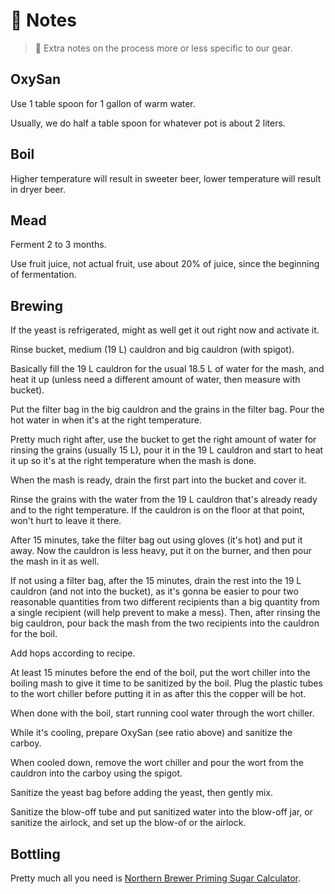 # 📖 Notes

> 📝 Extra notes on the process more or less specific to our gear.

## OxySan

Use 1 table spoon for 1 gallon of warm water.

Usually, we do half a table spoon for whatever pot is about 2 liters.

## Boil

Higher temperature will result in sweeter beer, lower temperature will
result in dryer beer.

## Mead

Ferment 2 to 3 months.

Use fruit juice, not actual fruit, use about 20% of juice, since the
beginning of fermentation.

## Brewing

If the yeast is refrigerated, might as well get it out right now and
activate it.

Rinse bucket, medium (19 L) cauldron and big cauldron (with spigot).

Basically fill the 19 L cauldron for the usual 18.5 L of water for the
mash, and heat it up (unless need a different amount of water, then
measure with bucket).

Put the filter bag in the big cauldron and the grains in the filter bag.
Pour the hot water in when it's at the right temperature.

Pretty much right after, use the bucket to get the right amount of water
for rinsing the grains (usually 15 L), pour it in the 19 L cauldron and
start to heat it up so it's at the right temperature when the mash is
done.

When the mash is ready, drain the first part into the bucket and cover
it.

Rinse the grains with the water from the 19 L cauldron that's already
ready and to the right temperature. If the cauldron is on the floor at
that point, won't hurt to leave it there.

After 15 minutes, take the filter bag out using gloves (it's hot) and put
it away. Now the cauldron is less heavy, put it on the burner, and then
pour the mash in it as well.

If not using a filter bag, after the 15 minutes, drain the rest into the
19 L cauldron (and not into the bucket), as it's gonna be easier to pour
two reasonable quantities from two different recipients than a big
quantity from a single recipient (will help prevent to make a mess).
Then, after rinsing the big cauldron, pour back the mash from the two
recipients into the cauldron for the boil.

Add hops according to recipe.

At least 15 minutes before the end of the boil, put the wort chiller
into the boiling mash to give it time to be sanitized by the boil. Plug
the plastic tubes to the wort chiller before putting it in as after this
the copper will be hot.

When done with the boil, start running cool water through the wort
chiller.

While it's cooling, prepare OxySan (see ratio above) and sanitize the
carboy.

When cooled down, remove the wort chiller and pour the wort from the
cauldron into the carboy using the spigot.

Sanitize the yeast bag before adding the yeast, then gently mix.

Sanitize the blow-off tube and put sanitized water into the blow-off
jar, or sanitize the airlock, and set up the blow-of or the airlock.

## Bottling

Pretty much all you need is
[Northern Brewer Priming Sugar Calculator](https://www.northernbrewer.com/pages/priming-sugar-calculator).
